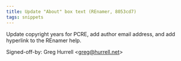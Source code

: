 ```yaml
---
title: Update "About" box text (REnamer, 8053cd7)
tags: snippets
---
```


Update copyright years for PCRE, add author email address, and add hyperlink to the REnamer help.

Signed-off-by: Greg Hurrell &lt;greg@hurrell.net&gt;
